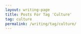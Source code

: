 ```yaml
---
layout: writing-page
title: Posts For Tag 'Culture'
tag: culture
permalink: /writing/tag/culture/
---
```

